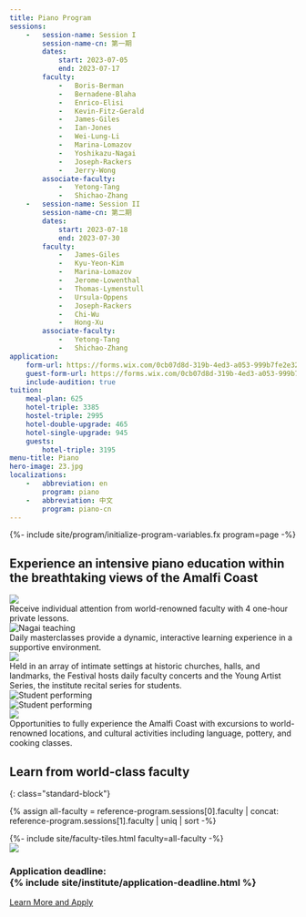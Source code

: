 ```yaml
---
title: Piano Program
sessions:
    -   session-name: Session I
        session-name-cn: 第一期
        dates:
            start: 2023-07-05
            end: 2023-07-17
        faculty:
            -   Boris-Berman
            -   Bernadene-Blaha
            -   Enrico-Elisi
            -   Kevin-Fitz-Gerald
            -   James-Giles
            -   Ian-Jones
            -   Wei-Lung-Li
            -   Marina-Lomazov
            -   Yoshikazu-Nagai
            -   Joseph-Rackers
            -   Jerry-Wong
        associate-faculty:
            -   Yetong-Tang
            -   Shichao-Zhang
    -   session-name: Session II
        session-name-cn: 第二期
        dates:
            start: 2023-07-18
            end: 2023-07-30
        faculty:
            -   James-Giles
            -   Kyu-Yeon-Kim
            -   Marina-Lomazov
            -   Jerome-Lowenthal
            -   Thomas-Lymenstull
            -   Ursula-Oppens
            -   Joseph-Rackers
            -   Chi-Wu
            -   Hong-Xu
        associate-faculty:
            -   Yetong-Tang
            -   Shichao-Zhang
application:
    form-url: https://forms.wix.com/0cb07d8d-319b-4ed3-a053-999b7fe2e326:c7610bfe-617b-4482-8a7f-b09513d1c287
    guest-form-url: https://forms.wix.com/0cb07d8d-319b-4ed3-a053-999b7fe2e326:edcacead-0546-45f0-bc7a-481cb8a4ffc0
    include-audition: true
tuition:
    meal-plan: 625
    hotel-triple: 3385
    hostel-triple: 2995
    hotel-double-upgrade: 465
    hotel-single-upgrade: 945
    guests:
        hotel-triple: 3195
menu-title: Piano
hero-image: 23.jpg
localizations:
    -   abbreviation: en
        program: piano
    -   abbreviation: 中文
        program: piano-cn
---
```

{%- include site/program/initialize-program-variables.fx program=page -%}

<section id="splash" class="proto-2 standard-block" markdown="1">

## Experience an intensive piano education within the breathtaking views of the Amalfi Coast

<div class="image-copy">
<div class="image" data-rellax-speed="-1" data-rellax-percentage="0">
<img src="{{ site.program-assets-directory | append: "piano/Spooner & Student.JPG" | relative_url }}" />
</div>
<div class="copy">
    Receive individual attention from world-renowned faculty with 4 one-hour private lessons.
</div>
</div>


<div class="image-copy right">
<div class="image" data-rellax-speed="-.7" data-rellax-percentage="0">
<img src="{{ site.program-assets-directory | append: "piano/IMG_1398_edited.jpg" | relative_url }}" alt="Nagai teaching" />
</div>
<div class="copy">
    Daily masterclasses provide a dynamic, interactive learning experience in a supportive environment.
</div>
</div>


<div class="image-copy">
<div class="image" data-rellax-speed="-.3" data-rellax-percentage="0">
<img src="{{ site.program-assets-directory | append: "piano/giles-san-domenico.jpg" | relative_url }}" />
</div>
<div class="copy" style="bottom: -7rem;">
Held in an array of intimate settings at historic churches, halls, and landmarks, the Festival hosts daily faculty concerts and the Young Artist Series, the institute recital series for students.
</div>
</div>

<div class="image-copy right">
<div class="image" data-rellax-speed=".3" data-rellax-percentage="0">
<img src="{{ site.program-assets-directory | append: "piano/1554040_orig.jpg" | relative_url }}" alt="Student performing" />
</div>
<div class="image" data-rellax-speed=".3" data-rellax-percentage="0.5">
<img src="{{ site.program-assets-directory | append: "piano/lowenthal-oppens.jpg" | relative_url }}" alt="Student performing" />
</div>
</div>

<div class="image-copy row">
<div class="image" data-rellax-speed=".5" data-rellax-percentage="0">
<img src="{{ site.program-assets-directory | append: "piano/art show 2.jpg" | relative_url }}" />
</div>
<div class="copy">
Opportunities to fully experience the Amalfi Coast with excursions to world-renowned locations, and cultural activities including language, pottery, and cooking classes.
</div>
</div>
</section>

<section id="faculty" markdown="1">

## Learn from world-class faculty
{: class="standard-block"}

{% assign all-faculty = reference-program.sessions[0].faculty | concat: reference-program.sessions[1].faculty | uniq | sort -%}
<div class="standard-block tiles front-of-brochure">
{%- include site/faculty-tiles.html faculty=all-faculty -%}
</div>
</section>

<section id="learn" class="background-image-container">
<img src="{{ site.program-assets-directory | append: 'piano/collage.jpg' | relative_url }}" />
<h3>Application deadline:<br/>{% include site/institute/application-deadline.html %}</h3>
<a class="apply" href="{{ apply-page.url | relative_url }}">Learn More and Apply</a>
</section>

